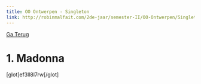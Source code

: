 ```yaml
---
title: OO Ontwerpen - Singleton
link: http://robinmalfait.com/2de-jaar/semester-II/OO-Ontwerpen/Singleton.md
---
```


[Ga Terug](/2de-jaar/semester-II/OO-Ontwerpen-III.md#4-singleton)

# 1. Madonna

[glot]ef3ll8l7rw[/glot]
